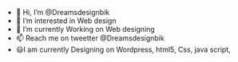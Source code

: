 - 👋 Hi, I’m @Dreamsdesignbik
- 👀 I’m interested in Web design
- 🌱 I’m currently Working on Web designing 
- 📫 Reach me on tweetter @Dreamsdesignbik
-  :smiley:I am currently Designing on Wordpress, html5, Css, java script, 
<!---
Dreamsdesignbik/Dreamsdesignbik is a ✨ special ✨ repository because its `README.md` (this file) appears on your GitHub profile.
You can click the Preview link to take a look at your changes.
--->
